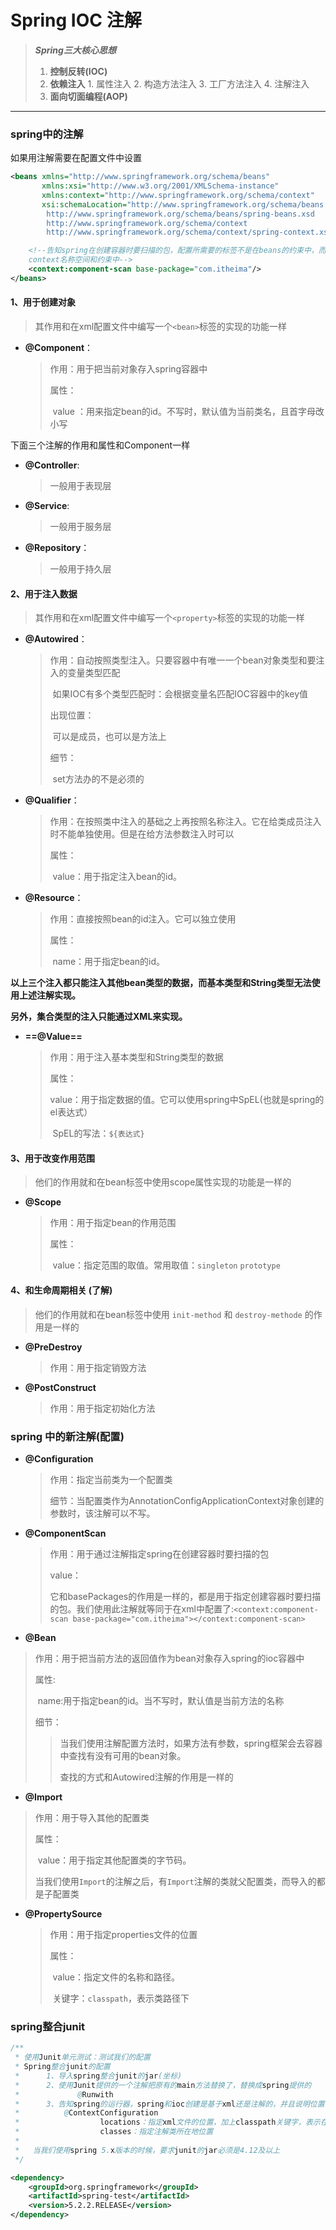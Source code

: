 # Spring IOC 注解

> ***Spring三大核心思想***
>
>  	1. **控制反转(IOC)**
>  	2. **依赖注入**
>       	1. 属性注入 
>               	2. 构造方法注入 
>                   	3. 工厂方法注入 
>                       	4. 注解注入
>  	3. **面向切面编程(AOP)**

---

### spring中的注解

如果用注解需要在配置文件中设置

```xml
<beans xmlns="http://www.springframework.org/schema/beans"
       xmlns:xsi="http://www.w3.org/2001/XMLSchema-instance"
       xmlns:context="http://www.springframework.org/schema/context"
       xsi:schemaLocation="http://www.springframework.org/schema/beans
        http://www.springframework.org/schema/beans/spring-beans.xsd
        http://www.springframework.org/schema/context
        http://www.springframework.org/schema/context/spring-context.xsd">

    <!--告知spring在创建容器时要扫描的包，配置所需要的标签不是在beans的约束中，而是一个名称为
    context名称空间和约束中-->
    <context:component-scan base-package="com.itheima"/>
</beans>
```

#### 1、用于创建对象

> 其作用和在xml配置文件中编写一个`<bean>`标签的实现的功能一样

- **@Component**：

  > 作用：用于把当前对象存入spring容器中
  >
  > 属性： 
  >
  > ​		value ：用来指定bean的id。不写时，默认值为当前类名，且首字母改小写

下面三个注解的作用和属性和Component一样

- **@Controller**:

  > 一般用于表现层

- **@Service**:

  > 一般用于服务层

- **@Repository**：

  > 一般用于持久层

#### 2、用于注入数据

> 其作用和在xml配置文件中编写一个`<property>`标签的实现的功能一样

- **@Autowired**：

  > 作用：自动按照类型注入。只要容器中有唯一一个bean对象类型和要注入的变量类型匹配
  >
  > ​			如果IOC有多个类型匹配时：会根据变量名匹配IOC容器中的key值
  >
  > 出现位置：
  >
  > ​		可以是成员，也可以是方法上
  >
  > 细节：
  >
  > ​		set方法办的不是必须的 

- **@Qualifier**：

  > 作用：在按照类中注入的基础之上再按照名称注入。它在给类成员注入时不能单独使用。但是在给方法参数注入时可以
  >
  > 属性：
  >
  > ​			value：用于指定注入bean的id。

- **@Resource**：

  > 作用：直接按照bean的id注入。它可以独立使用
  >
  > 属性：
  >
  > ​	name：用于指定bean的id。

**以上三个注入都只能注入其他bean类型的数据，而基本类型和String类型无法使用上述注解实现。**

**另外，集合类型的注入只能通过XML来实现。**

- **==@Value==**

  > 作用：用于注入基本类型和String类型的数据
  >
  > 属性：
  >
  > ​		value：用于指定数据的值。它可以使用spring中SpEL(也就是spring的el表达式）
  >
  > ​				SpEL的写法：`${表达式}`

#### 3、用于改变作用范围

> 他们的作用就和在bean标签中使用scope属性实现的功能是一样的

- **@Scope** 

  > 作用：用于指定bean的作用范围
  >
  > 属性：
  >
  > ​		value：指定范围的取值。常用取值：`singleton` `prototype`

#### 4、和生命周期相关 (了解)

> 他们的作用就和在bean标签中使用 `init-method` 和 `destroy-methode` 的作用是一样的

- **@PreDestroy**

  > 作用：用于指定销毁方法
 - **@PostConstruct**

   > 作用：用于指定初始化方法

### spring 中的新注解(配置)

- **@Configuration**

  > 作用：指定当前类为一个配置类
  >
  > 细节：当配置类作为AnnotationConfigApplicationContext对象创建的参数时，该注解可以不写。

- **@ComponentScan**

  > 作用：用于通过注解指定spring在创建容器时要扫描的包
  >
  > value：
  >
  > ​		它和basePackages的作用是一样的，都是用于指定创建容器时要扫描的包。我们使用此注解就等同于在xml中配置了:`<context:component-scan base-package="com.itheima"></context:component-scan>`

- **@Bean**

> 作用：用于把当前方法的返回值作为bean对象存入spring的ioc容器中
>
> 属性:
>
> ​		name:用于指定bean的id。当不写时，默认值是当前方法的名称
>
> 细节：
>
> > 当我们使用注解配置方法时，如果方法有参数，spring框架会去容器中查找有没有可用的bean对象。
> >
> > 查找的方式和Autowired注解的作用是一样的

- **@Import**

> 作用：用于导入其他的配置类
>
> 属性：
>
> ​		value：用于指定其他配置类的字节码。
>
> ​		当我们使用`Import`的注解之后，有`Import`注解的类就父配置类，而导入的都是子配置类

- **@PropertySource**

  > 作用：用于指定properties文件的位置
  >
  > 属性：
  >
  > ​		value：指定文件的名称和路径。
  >
  > ​				关键字：`classpath`，表示类路径下

### spring整合junit

```java
/**
 * 使用Junit单元测试：测试我们的配置
 * Spring整合junit的配置
 *      1、导入spring整合junit的jar(坐标)
 *      2、使用Junit提供的一个注解把原有的main方法替换了，替换成spring提供的
 *             @Runwith
 *      3、告知spring的运行器，spring和ioc创建是基于xml还是注解的，并且说明位置
 *          @ContextConfiguration
 *                  locations：指定xml文件的位置，加上classpath关键字，表示在类路径下
 *                  classes：指定注解类所在地位置
 *
 *   当我们使用spring 5.x版本的时候，要求junit的jar必须是4.12及以上
 */
```

```xml
<dependency>
    <groupId>org.springframework</groupId>
    <artifactId>spring-test</artifactId>
    <version>5.2.2.RELEASE</version>
</dependency>
```

